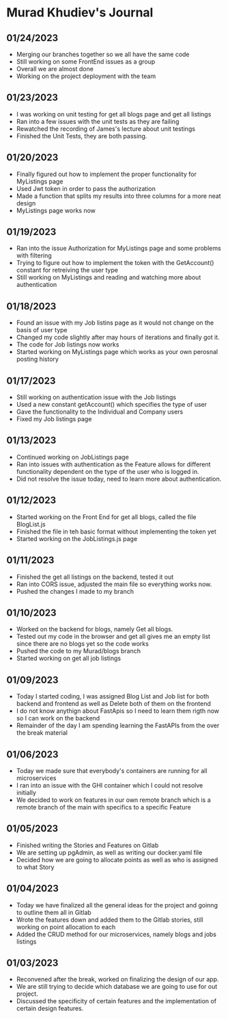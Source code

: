 # Murad Khudiev's Journal

## 01/24/2023

- Merging our branches together so we all have the same code
- Still working on some FrontEnd issues as a group
- Overall we are almost done
- Working on the project deployment with the team

## 01/23/2023

- I was working on unit testing for get all blogs page and get all listings
- Ran into a few issues with the unit tests as they are failing
- Rewatched the recording of James's lecture about unit testings
- Finished the Unit Tests, they are both passing.

## 01/20/2023

- Finally figured out how to implement the proper functionality for MyListings page
- Used Jwt token in order to pass the authorization
- Made a function that splits my results into three columns for a more neat design
- MyListings page works now

## 01/19/2023

- Ran into the issue Authorization for MyListings page and some problems with filtering
- Trying to figure out how to implement the token with the GetAccount() constant for retreiving the user type
- Still working on MyListings and reading and watching more about authentication

## 01/18/2023

- Found an issue with my Job listins page as it would not change on the basis of user type
- Changed my code slightly after may hours of iterations and finally got it.
- The code for Job listings now works
- Started working on MyListings page which works as your own perosnal posting history

## 01/17/2023

- Still working on authentication issue with the Job listings
- Used a new constant getAccount() which specifies the type of user
- Gave the functionality to the Individual and Company users
- Fixed my Job listings page 


## 01/13/2023

- Continued working on JobListings page
- Ran into issues with authentication as the Feature allows for different functionality
dependent on the type of the user who is logged in. 
- Did not resolve the issue today, need to learn more about authentication.


## 01/12/2023

- Started working on the Front End for get all blogs, called the file BlogList.js
- Finished the file in teh basic format without implementing the token yet
- Started working on the JobListings.js page

## 01/11/2023

- Finished the get all listings on the backend, tested it out 
- Ran into CORS issue, adjusted the main file so everything works now. 
- Pushed the changes I made to my branch



## 01/10/2023

- Worked on the backend for blogs, namely Get all blogs.
- Tested out my code in the browser and get all gives me an empty list since there are no blogs yet so the code works
- Pushed the code to my Murad/blogs branch
- Started working on get all job listings


## 01/09/2023

- Today I started coding, I was assigned Blog List and Job list for both backend and frontend
as well as Delete both of them on the frontend
- I do not know anythign about FastApis so I need to learn them rigth now so I can work on the backend
- Remainder of the day I am spending learning the FastAPIs from the over the break material

## 01/06/2023


- Today we made sure that everybody's containers are running for all microservices
- I ran into an issue with the GHI container which I could not resolve initially
- We decided to work on features in our own remote branch which is a remote branch 
of the main with specifics to a specific Feature

## 01/05/2023

- Finished writing the Stories and Features on Gitlab
- We are setting up pgAdmin, as well as writing our docker.yaml file 
- Decided how we are going to allocate points as well as who is assigned to what Story


## 01/04/2023

- Today we have finalized all the general ideas for the project and goinng to outline them all in Gitlab
- Wrote the features down and added them to the Gitlab stories, still working on point allocation to each
- Added the CRUD method for our microservices, namely blogs and jobs listings


## 01/03/2023


- Reconvened after the break, worked on finalizing the design of our app. 
- We are still trying to decide which database we are going to use for out project.
- Discussed the specificity of certain features and the implementation of certain design features.
